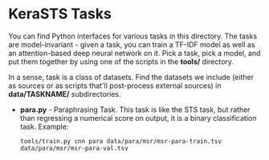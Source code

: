 KeraSTS Tasks
=============

You can find Python interfaces for various tasks in this directory.
The tasks are model-invariant - given a task, you can train a TF-IDF
model as well as an attention-based deep neural network on it.
Pick a task, pick a model, and put them together by using one of
the scripts in the **tools/** directory.

In a sense, task is a class of datasets.  Find the datasets we include
(either as sources or as scripts that'll post-process external sources)
in **data/TASKNAME/** subdirectories.

  * **para.py** - Paraphrasing Task.  This task is like the STS task,
    but rather than regressing a numerical score on output, it is
    a binary classification task.  Example:

        tools/train.py cnn para data/para/msr/msr-para-train.tsv data/para/msr/msr-para-val.tsv
